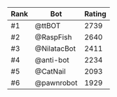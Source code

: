 Rank|Bot|Rating
---|---|---
#1|@ttBOT|2739
#2|@RaspFish|2640
#3|@NilatacBot|2411
#4|@anti-bot|2234
#5|@CatNail|2093
#6|@pawnrobot|1929
